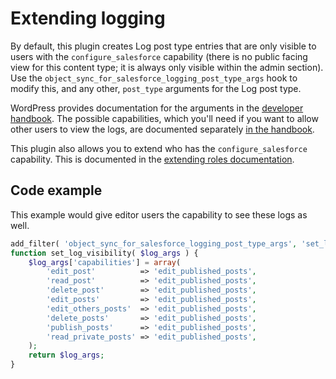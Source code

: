 # Extending logging

By default, this plugin creates Log post type entries that are only visible to users with the `configure_salesforce` capability (there is no public facing view for this content type; it is always only visible within the admin section). Use the `object_sync_for_salesforce_logging_post_type_args` hook to modify this, and any other, `post_type` arguments for the Log post type.

WordPress provides documentation for the arguments in the [developer handbook](https://developer.wordpress.org/reference/functions/register_post_type/). The possible capabilities, which you'll need if you want to allow other users to view the logs, are documented separately [in the handbook](https://developer.wordpress.org/reference/functions/get_post_type_capabilities/).

This plugin also allows you to extend who has the `configure_salesforce` capability. This is documented in the [extending roles documentation](./extending-roles.md).

## Code example

This example would give editor users the capability to see these logs as well.

```php
add_filter( 'object_sync_for_salesforce_logging_post_type_args', 'set_log_visibility', 10, 1 );
function set_log_visibility( $log_args ) {
	$log_args['capabilities'] = array(
		'edit_post'          => 'edit_published_posts',
		'read_post'          => 'edit_published_posts',
		'delete_post'        => 'edit_published_posts',
		'edit_posts'         => 'edit_published_posts',
		'edit_others_posts'  => 'edit_published_posts',
		'delete_posts'       => 'edit_published_posts',
		'publish_posts'      => 'edit_published_posts',
		'read_private_posts' => 'edit_published_posts',
	);
    return $log_args;
}
```
